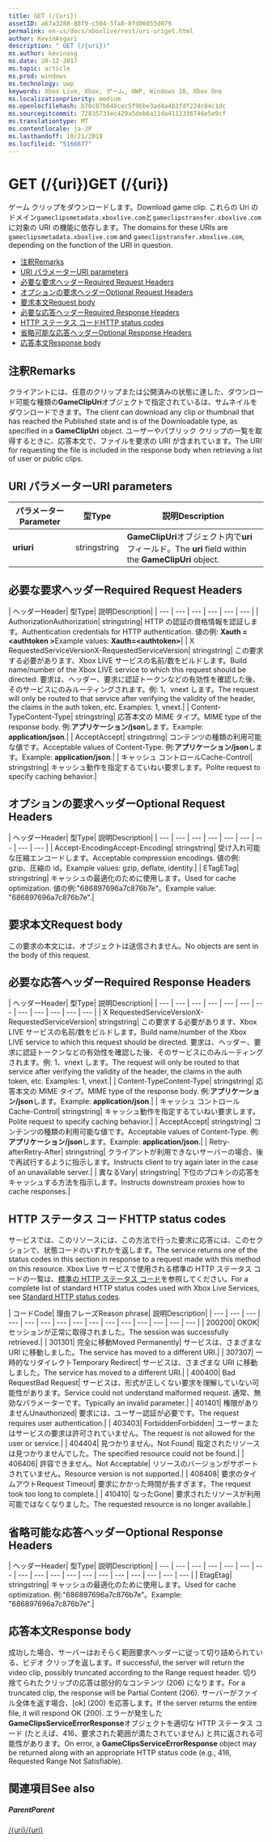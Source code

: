 ```yaml
---
title: GET (/{uri})
assetID: a67a3288-88f9-c504-5fa8-8fd06055d079
permalink: en-us/docs/xboxlive/rest/uri-uriget.html
author: KevinAsgari
description: " GET (/{uri})"
ms.author: kevinasg
ms.date: 20-12-2017
ms.topic: article
ms.prod: windows
ms.technology: uwp
keywords: Xbox Live, Xbox, ゲーム, UWP, Windows 10, Xbox One
ms.localizationpriority: medium
ms.openlocfilehash: b70c87b848cec5f9bbe3ad4a4b3fdf224c84c1dc
ms.sourcegitcommit: 72835733ec429a5deb6a11da4112336746e5e9cf
ms.translationtype: MT
ms.contentlocale: ja-JP
ms.lasthandoff: 10/21/2018
ms.locfileid: "5166677"
---
```

# <a name="get-uri"></a><span data-ttu-id="6f621-104">GET (/{uri})</span><span class="sxs-lookup"><span data-stu-id="6f621-104">GET (/{uri})</span></span>
<span data-ttu-id="6f621-105">ゲーム クリップをダウンロードします。</span><span class="sxs-lookup"><span data-stu-id="6f621-105">Download game clip.</span></span> <span data-ttu-id="6f621-106">これらの Uri のドメイン`gameclipsmetadata.xboxlive.com`と`gameclipstransfer.xboxlive.com`に対象の URI の機能に依存します。</span><span class="sxs-lookup"><span data-stu-id="6f621-106">The domains for these URIs are `gameclipsmetadata.xboxlive.com` and `gameclipstransfer.xboxlive.com`, depending on the function of the URI in question.</span></span>
 
  * [<span data-ttu-id="6f621-107">注釈</span><span class="sxs-lookup"><span data-stu-id="6f621-107">Remarks</span></span>](#ID4EX)
  * [<span data-ttu-id="6f621-108">URI パラメーター</span><span class="sxs-lookup"><span data-stu-id="6f621-108">URI parameters</span></span>](#ID4EDB)
  * [<span data-ttu-id="6f621-109">必要な要求ヘッダー</span><span class="sxs-lookup"><span data-stu-id="6f621-109">Required Request Headers</span></span>](#ID4EEC)
  * [<span data-ttu-id="6f621-110">オプションの要求ヘッダー</span><span class="sxs-lookup"><span data-stu-id="6f621-110">Optional Request Headers</span></span>](#ID4EQE)
  * [<span data-ttu-id="6f621-111">要求本文</span><span class="sxs-lookup"><span data-stu-id="6f621-111">Request body</span></span>](#ID4EZF)
  * [<span data-ttu-id="6f621-112">必要な応答ヘッダー</span><span class="sxs-lookup"><span data-stu-id="6f621-112">Required Response Headers</span></span>](#ID4EEG)
  * [<span data-ttu-id="6f621-113">HTTP ステータス コード</span><span class="sxs-lookup"><span data-stu-id="6f621-113">HTTP status codes</span></span>](#ID4EYAAC)
  * [<span data-ttu-id="6f621-114">省略可能な応答ヘッダー</span><span class="sxs-lookup"><span data-stu-id="6f621-114">Optional Response Headers</span></span>](#ID4EOFAC)
  * [<span data-ttu-id="6f621-115">応答本文</span><span class="sxs-lookup"><span data-stu-id="6f621-115">Response body</span></span>](#ID4EOGAC)
 
<a id="ID4EX"></a>

 
## <a name="remarks"></a><span data-ttu-id="6f621-116">注釈</span><span class="sxs-lookup"><span data-stu-id="6f621-116">Remarks</span></span>
 
<span data-ttu-id="6f621-117">クライアントには、任意のクリップまたは公開済みの状態に達した、ダウンロード可能な種類の**GameClipUri**オブジェクトで指定されているは、サムネイルをダウンロードできます。</span><span class="sxs-lookup"><span data-stu-id="6f621-117">The client can download any clip or thumbnail that has reached the Published state and is of the Downloadable type, as specified in a **GameClipUri** object.</span></span> <span data-ttu-id="6f621-118">ユーザーやパブリック クリップの一覧を取得するときに、応答本文で、ファイルを要求の URI が含まれています。</span><span class="sxs-lookup"><span data-stu-id="6f621-118">The URI for requesting the file is included in the response body when retrieving a list of user or public clips.</span></span>
  
<a id="ID4EDB"></a>

 
## <a name="uri-parameters"></a><span data-ttu-id="6f621-119">URI パラメーター</span><span class="sxs-lookup"><span data-stu-id="6f621-119">URI parameters</span></span>
 
| <span data-ttu-id="6f621-120">パラメーター</span><span class="sxs-lookup"><span data-stu-id="6f621-120">Parameter</span></span>| <span data-ttu-id="6f621-121">型</span><span class="sxs-lookup"><span data-stu-id="6f621-121">Type</span></span>| <span data-ttu-id="6f621-122">説明</span><span class="sxs-lookup"><span data-stu-id="6f621-122">Description</span></span>| 
| --- | --- | --- | 
| <b><span data-ttu-id="6f621-123">uri</span><span class="sxs-lookup"><span data-stu-id="6f621-123">uri</span></span></b>| <span data-ttu-id="6f621-124">string</span><span class="sxs-lookup"><span data-stu-id="6f621-124">string</span></span>| <span data-ttu-id="6f621-125"><b>GameClipUri</b>オブジェクト内で<b>uri</b>フィールド。</span><span class="sxs-lookup"><span data-stu-id="6f621-125">The <b>uri</b> field within the <b>GameClipUri</b> object.</span></span>| 
  
<a id="ID4EEC"></a>

 
## <a name="required-request-headers"></a><span data-ttu-id="6f621-126">必要な要求ヘッダー</span><span class="sxs-lookup"><span data-stu-id="6f621-126">Required Request Headers</span></span>
 
| <span data-ttu-id="6f621-127">ヘッダー</span><span class="sxs-lookup"><span data-stu-id="6f621-127">Header</span></span>| <span data-ttu-id="6f621-128">型</span><span class="sxs-lookup"><span data-stu-id="6f621-128">Type</span></span>| <span data-ttu-id="6f621-129">説明</span><span class="sxs-lookup"><span data-stu-id="6f621-129">Description</span></span>| 
| --- | --- | --- | --- | --- | --- | 
| <span data-ttu-id="6f621-130">Authorization</span><span class="sxs-lookup"><span data-stu-id="6f621-130">Authorization</span></span>| <span data-ttu-id="6f621-131">string</span><span class="sxs-lookup"><span data-stu-id="6f621-131">string</span></span>| <span data-ttu-id="6f621-132">HTTP の認証の資格情報を認証します。</span><span class="sxs-lookup"><span data-stu-id="6f621-132">Authentication credentials for HTTP authentication.</span></span> <span data-ttu-id="6f621-133">値の例: <b>Xauth =&lt;authtoken ></b></span><span class="sxs-lookup"><span data-stu-id="6f621-133">Example values: <b>Xauth=&lt;authtoken></b></span></span>| 
| <span data-ttu-id="6f621-134">X RequestedServiceVersion</span><span class="sxs-lookup"><span data-stu-id="6f621-134">X-RequestedServiceVersion</span></span>| <span data-ttu-id="6f621-135">string</span><span class="sxs-lookup"><span data-stu-id="6f621-135">string</span></span>| <span data-ttu-id="6f621-136">この要求する必要があります、Xbox LIVE サービスの名前/数をビルドします。</span><span class="sxs-lookup"><span data-stu-id="6f621-136">Build name/number of the Xbox LIVE service to which this request should be directed.</span></span> <span data-ttu-id="6f621-137">要求は、ヘッダー、要求に認証トークンなどの有効性を確認した後、そのサービスにのみルーティングされます。例: 1、vnext します。</span><span class="sxs-lookup"><span data-stu-id="6f621-137">The request will only be routed to that service after verifying the validity of the header, the claims in the auth token, etc. Examples: 1, vnext.</span></span>| 
| <span data-ttu-id="6f621-138">Content-Type</span><span class="sxs-lookup"><span data-stu-id="6f621-138">Content-Type</span></span>| <span data-ttu-id="6f621-139">string</span><span class="sxs-lookup"><span data-stu-id="6f621-139">string</span></span>| <span data-ttu-id="6f621-140">応答本文の MIME タイプ。</span><span class="sxs-lookup"><span data-stu-id="6f621-140">MIME type of the response body.</span></span> <span data-ttu-id="6f621-141">例:<b>アプリケーション/json</b>します。</span><span class="sxs-lookup"><span data-stu-id="6f621-141">Example: <b>application/json</b>.</span></span>| 
| <span data-ttu-id="6f621-142">Accept</span><span class="sxs-lookup"><span data-stu-id="6f621-142">Accept</span></span>| <span data-ttu-id="6f621-143">string</span><span class="sxs-lookup"><span data-stu-id="6f621-143">string</span></span>| <span data-ttu-id="6f621-144">コンテンツの種類の利用可能な値です。</span><span class="sxs-lookup"><span data-stu-id="6f621-144">Acceptable values of Content-Type.</span></span> <span data-ttu-id="6f621-145">例:<b>アプリケーション/json</b>します。</span><span class="sxs-lookup"><span data-stu-id="6f621-145">Example: <b>application/json</b>.</span></span>| 
| <span data-ttu-id="6f621-146">キャッシュ コントロール</span><span class="sxs-lookup"><span data-stu-id="6f621-146">Cache-Control</span></span>| <span data-ttu-id="6f621-147">string</span><span class="sxs-lookup"><span data-stu-id="6f621-147">string</span></span>| <span data-ttu-id="6f621-148">キャッシュ動作を指定するていねい要求します。</span><span class="sxs-lookup"><span data-stu-id="6f621-148">Polite request to specify caching behavior.</span></span>| 
  
<a id="ID4EQE"></a>

 
## <a name="optional-request-headers"></a><span data-ttu-id="6f621-149">オプションの要求ヘッダー</span><span class="sxs-lookup"><span data-stu-id="6f621-149">Optional Request Headers</span></span>
 
| <span data-ttu-id="6f621-150">ヘッダー</span><span class="sxs-lookup"><span data-stu-id="6f621-150">Header</span></span>| <span data-ttu-id="6f621-151">型</span><span class="sxs-lookup"><span data-stu-id="6f621-151">Type</span></span>| <span data-ttu-id="6f621-152">説明</span><span class="sxs-lookup"><span data-stu-id="6f621-152">Description</span></span>| 
| --- | --- | --- | --- | --- | --- | --- | --- | --- | 
| <span data-ttu-id="6f621-153">Accept-Encoding</span><span class="sxs-lookup"><span data-stu-id="6f621-153">Accept-Encoding</span></span>| <span data-ttu-id="6f621-154">string</span><span class="sxs-lookup"><span data-stu-id="6f621-154">string</span></span>| <span data-ttu-id="6f621-155">受け入れ可能な圧縮エンコードします。</span><span class="sxs-lookup"><span data-stu-id="6f621-155">Acceptable compression encodings.</span></span> <span data-ttu-id="6f621-156">値の例: gzip、圧縮の id。</span><span class="sxs-lookup"><span data-stu-id="6f621-156">Example values: gzip, deflate, identity.</span></span>| 
| <span data-ttu-id="6f621-157">ETag</span><span class="sxs-lookup"><span data-stu-id="6f621-157">ETag</span></span>| <span data-ttu-id="6f621-158">string</span><span class="sxs-lookup"><span data-stu-id="6f621-158">string</span></span>| <span data-ttu-id="6f621-159">キャッシュの最適化のために使用します。</span><span class="sxs-lookup"><span data-stu-id="6f621-159">Used for cache optimization.</span></span> <span data-ttu-id="6f621-160">値の例:"686897696a7c876b7e"。</span><span class="sxs-lookup"><span data-stu-id="6f621-160">Example value: "686897696a7c876b7e".</span></span>| 
  
<a id="ID4EZF"></a>

 
## <a name="request-body"></a><span data-ttu-id="6f621-161">要求本文</span><span class="sxs-lookup"><span data-stu-id="6f621-161">Request body</span></span>
 
<span data-ttu-id="6f621-162">この要求の本文には、オブジェクトは送信されません。</span><span class="sxs-lookup"><span data-stu-id="6f621-162">No objects are sent in the body of this request.</span></span>
  
<a id="ID4EEG"></a>

 
## <a name="required-response-headers"></a><span data-ttu-id="6f621-163">必要な応答ヘッダー</span><span class="sxs-lookup"><span data-stu-id="6f621-163">Required Response Headers</span></span>
 
| <span data-ttu-id="6f621-164">ヘッダー</span><span class="sxs-lookup"><span data-stu-id="6f621-164">Header</span></span>| <span data-ttu-id="6f621-165">型</span><span class="sxs-lookup"><span data-stu-id="6f621-165">Type</span></span>| <span data-ttu-id="6f621-166">説明</span><span class="sxs-lookup"><span data-stu-id="6f621-166">Description</span></span>| 
| --- | --- | --- | --- | --- | --- | --- | --- | --- | --- | --- | --- | 
| <span data-ttu-id="6f621-167">X RequestedServiceVersion</span><span class="sxs-lookup"><span data-stu-id="6f621-167">X-RequestedServiceVersion</span></span>| <span data-ttu-id="6f621-168">string</span><span class="sxs-lookup"><span data-stu-id="6f621-168">string</span></span>| <span data-ttu-id="6f621-169">この要求する必要があります、Xbox LIVE サービスの名前/数をビルドします。</span><span class="sxs-lookup"><span data-stu-id="6f621-169">Build name/number of the Xbox LIVE service to which this request should be directed.</span></span> <span data-ttu-id="6f621-170">要求は、ヘッダー、要求に認証トークンなどの有効性を確認した後、そのサービスにのみルーティングされます。例: 1、vnext します。</span><span class="sxs-lookup"><span data-stu-id="6f621-170">The request will only be routed to that service after verifying the validity of the header, the claims in the auth token, etc. Examples: 1, vnext.</span></span>| 
| <span data-ttu-id="6f621-171">Content-Type</span><span class="sxs-lookup"><span data-stu-id="6f621-171">Content-Type</span></span>| <span data-ttu-id="6f621-172">string</span><span class="sxs-lookup"><span data-stu-id="6f621-172">string</span></span>| <span data-ttu-id="6f621-173">応答本文の MIME タイプ。</span><span class="sxs-lookup"><span data-stu-id="6f621-173">MIME type of the response body.</span></span> <span data-ttu-id="6f621-174">例:<b>アプリケーション/json</b>します。</span><span class="sxs-lookup"><span data-stu-id="6f621-174">Example: <b>application/json</b>.</span></span>| 
| <span data-ttu-id="6f621-175">キャッシュ コントロール</span><span class="sxs-lookup"><span data-stu-id="6f621-175">Cache-Control</span></span>| <span data-ttu-id="6f621-176">string</span><span class="sxs-lookup"><span data-stu-id="6f621-176">string</span></span>| <span data-ttu-id="6f621-177">キャッシュ動作を指定するていねい要求します。</span><span class="sxs-lookup"><span data-stu-id="6f621-177">Polite request to specify caching behavior.</span></span>| 
| <span data-ttu-id="6f621-178">Accept</span><span class="sxs-lookup"><span data-stu-id="6f621-178">Accept</span></span>| <span data-ttu-id="6f621-179">string</span><span class="sxs-lookup"><span data-stu-id="6f621-179">string</span></span>| <span data-ttu-id="6f621-180">コンテンツの種類の利用可能な値です。</span><span class="sxs-lookup"><span data-stu-id="6f621-180">Acceptable values of Content-Type.</span></span> <span data-ttu-id="6f621-181">例:<b>アプリケーション/json</b>します。</span><span class="sxs-lookup"><span data-stu-id="6f621-181">Example: <b>application/json</b>.</span></span>| 
| <span data-ttu-id="6f621-182">Retry-after</span><span class="sxs-lookup"><span data-stu-id="6f621-182">Retry-After</span></span>| <span data-ttu-id="6f621-183">string</span><span class="sxs-lookup"><span data-stu-id="6f621-183">string</span></span>| <span data-ttu-id="6f621-184">クライアントが利用できないサーバーの場合、後で再試行するように指示します。</span><span class="sxs-lookup"><span data-stu-id="6f621-184">Instructs client to try again later in the case of an unavailable server.</span></span>| 
| <span data-ttu-id="6f621-185">異なる</span><span class="sxs-lookup"><span data-stu-id="6f621-185">Vary</span></span>| <span data-ttu-id="6f621-186">string</span><span class="sxs-lookup"><span data-stu-id="6f621-186">string</span></span>| <span data-ttu-id="6f621-187">下位のプロキシの応答をキャッシュする方法を指示します。</span><span class="sxs-lookup"><span data-stu-id="6f621-187">Instructs downstream proxies how to cache responses.</span></span>| 
  
<a id="ID4EYAAC"></a>

 
## <a name="http-status-codes"></a><span data-ttu-id="6f621-188">HTTP ステータス コード</span><span class="sxs-lookup"><span data-stu-id="6f621-188">HTTP status codes</span></span>
 
<span data-ttu-id="6f621-189">サービスでは、このリソースには、この方法で行った要求に応答には、このセクションで、状態コードのいずれかを返します。</span><span class="sxs-lookup"><span data-stu-id="6f621-189">The service returns one of the status codes in this section in response to a request made with this method on this resource.</span></span> <span data-ttu-id="6f621-190">Xbox Live サービスで使用される標準の HTTP ステータス コードの一覧は、[標準の HTTP ステータス コード](../../additional/httpstatuscodes.md)を参照してください。</span><span class="sxs-lookup"><span data-stu-id="6f621-190">For a complete list of standard HTTP status codes used with Xbox Live Services, see [Standard HTTP status codes](../../additional/httpstatuscodes.md).</span></span>
 
| <span data-ttu-id="6f621-191">コード</span><span class="sxs-lookup"><span data-stu-id="6f621-191">Code</span></span>| <span data-ttu-id="6f621-192">理由フレーズ</span><span class="sxs-lookup"><span data-stu-id="6f621-192">Reason phrase</span></span>| <span data-ttu-id="6f621-193">説明</span><span class="sxs-lookup"><span data-stu-id="6f621-193">Description</span></span>| 
| --- | --- | --- | --- | --- | --- | --- | --- | --- | --- | --- | --- | --- | --- | --- | 
| <span data-ttu-id="6f621-194">200</span><span class="sxs-lookup"><span data-stu-id="6f621-194">200</span></span>| <span data-ttu-id="6f621-195">OK</span><span class="sxs-lookup"><span data-stu-id="6f621-195">OK</span></span>| <span data-ttu-id="6f621-196">セッションが正常に取得されました。</span><span class="sxs-lookup"><span data-stu-id="6f621-196">The session was successfully retrieved.</span></span>| 
| <span data-ttu-id="6f621-197">301</span><span class="sxs-lookup"><span data-stu-id="6f621-197">301</span></span>| <span data-ttu-id="6f621-198">完全に移動</span><span class="sxs-lookup"><span data-stu-id="6f621-198">Moved Permanently</span></span>| <span data-ttu-id="6f621-199">サービスは、さまざまな URI に移動しました。</span><span class="sxs-lookup"><span data-stu-id="6f621-199">The service has moved to a different URI.</span></span>| 
| <span data-ttu-id="6f621-200">307</span><span class="sxs-lookup"><span data-stu-id="6f621-200">307</span></span>| <span data-ttu-id="6f621-201">一時的なリダイレクト</span><span class="sxs-lookup"><span data-stu-id="6f621-201">Temporary Redirect</span></span>| <span data-ttu-id="6f621-202">サービスは、さまざまな URI に移動しました。</span><span class="sxs-lookup"><span data-stu-id="6f621-202">The service has moved to a different URI.</span></span>| 
| <span data-ttu-id="6f621-203">400</span><span class="sxs-lookup"><span data-stu-id="6f621-203">400</span></span>| <span data-ttu-id="6f621-204">Bad Request</span><span class="sxs-lookup"><span data-stu-id="6f621-204">Bad Request</span></span>| <span data-ttu-id="6f621-205">サービスは、形式が正しくない要求を理解していない可能性があります。</span><span class="sxs-lookup"><span data-stu-id="6f621-205">Service could not understand malformed request.</span></span> <span data-ttu-id="6f621-206">通常、無効なパラメーターです。</span><span class="sxs-lookup"><span data-stu-id="6f621-206">Typically an invalid parameter.</span></span>| 
| <span data-ttu-id="6f621-207">401</span><span class="sxs-lookup"><span data-stu-id="6f621-207">401</span></span>| <span data-ttu-id="6f621-208">権限がありません</span><span class="sxs-lookup"><span data-stu-id="6f621-208">Unauthorized</span></span>| <span data-ttu-id="6f621-209">要求には、ユーザー認証が必要です。</span><span class="sxs-lookup"><span data-stu-id="6f621-209">The request requires user authentication.</span></span>| 
| <span data-ttu-id="6f621-210">403</span><span class="sxs-lookup"><span data-stu-id="6f621-210">403</span></span>| <span data-ttu-id="6f621-211">Forbidden</span><span class="sxs-lookup"><span data-stu-id="6f621-211">Forbidden</span></span>| <span data-ttu-id="6f621-212">ユーザーまたはサービスの要求は許可されていません。</span><span class="sxs-lookup"><span data-stu-id="6f621-212">The request is not allowed for the user or service.</span></span>| 
| <span data-ttu-id="6f621-213">404</span><span class="sxs-lookup"><span data-stu-id="6f621-213">404</span></span>| <span data-ttu-id="6f621-214">見つかりません。</span><span class="sxs-lookup"><span data-stu-id="6f621-214">Not Found</span></span>| <span data-ttu-id="6f621-215">指定されたリソースは見つかりませんでした。</span><span class="sxs-lookup"><span data-stu-id="6f621-215">The specified resource could not be found.</span></span>| 
| <span data-ttu-id="6f621-216">406</span><span class="sxs-lookup"><span data-stu-id="6f621-216">406</span></span>| <span data-ttu-id="6f621-217">許容できません。</span><span class="sxs-lookup"><span data-stu-id="6f621-217">Not Acceptable</span></span>| <span data-ttu-id="6f621-218">リソースのバージョンがサポートされていません。</span><span class="sxs-lookup"><span data-stu-id="6f621-218">Resource version is not supported.</span></span>| 
| <span data-ttu-id="6f621-219">408</span><span class="sxs-lookup"><span data-stu-id="6f621-219">408</span></span>| <span data-ttu-id="6f621-220">要求のタイムアウト</span><span class="sxs-lookup"><span data-stu-id="6f621-220">Request Timeout</span></span>| <span data-ttu-id="6f621-221">要求にかかった時間が長すぎます。</span><span class="sxs-lookup"><span data-stu-id="6f621-221">The request took too long to complete.</span></span>| 
| <span data-ttu-id="6f621-222">410</span><span class="sxs-lookup"><span data-stu-id="6f621-222">410</span></span>| <span data-ttu-id="6f621-223">なった</span><span class="sxs-lookup"><span data-stu-id="6f621-223">Gone</span></span>| <span data-ttu-id="6f621-224">要求されたリソースが利用可能ではなくなりました。</span><span class="sxs-lookup"><span data-stu-id="6f621-224">The requested resource is no longer available.</span></span>| 
  
<a id="ID4EOFAC"></a>

 
## <a name="optional-response-headers"></a><span data-ttu-id="6f621-225">省略可能な応答ヘッダー</span><span class="sxs-lookup"><span data-stu-id="6f621-225">Optional Response Headers</span></span>
 
| <span data-ttu-id="6f621-226">ヘッダー</span><span class="sxs-lookup"><span data-stu-id="6f621-226">Header</span></span>| <span data-ttu-id="6f621-227">型</span><span class="sxs-lookup"><span data-stu-id="6f621-227">Type</span></span>| <span data-ttu-id="6f621-228">説明</span><span class="sxs-lookup"><span data-stu-id="6f621-228">Description</span></span>| 
| --- | --- | --- | --- | --- | --- | --- | --- | --- | --- | --- | --- | --- | --- | --- | --- | --- | --- | 
| <span data-ttu-id="6f621-229">Etag</span><span class="sxs-lookup"><span data-stu-id="6f621-229">Etag</span></span>| <span data-ttu-id="6f621-230">string</span><span class="sxs-lookup"><span data-stu-id="6f621-230">string</span></span>| <span data-ttu-id="6f621-231">キャッシュの最適化のために使用します。</span><span class="sxs-lookup"><span data-stu-id="6f621-231">Used for cache optimization.</span></span> <span data-ttu-id="6f621-232">例:"686897696a7c876b7e"。</span><span class="sxs-lookup"><span data-stu-id="6f621-232">Example: "686897696a7c876b7e".</span></span>| 
  
<a id="ID4EOGAC"></a>

 
## <a name="response-body"></a><span data-ttu-id="6f621-233">応答本文</span><span class="sxs-lookup"><span data-stu-id="6f621-233">Response body</span></span>
 
<a id="ID4EUGAC"></a>

  
 
<span data-ttu-id="6f621-234">成功した場合、サーバーはおそらく範囲要求ヘッダーに従って切り詰められている、ビデオ クリップを返します。</span><span class="sxs-lookup"><span data-stu-id="6f621-234">If successful, the server will return the video clip, possibly truncated according to the Range request header.</span></span> <span data-ttu-id="6f621-235">切り捨てられたクリップの応答は部分的なコンテンツ (206) になります。</span><span class="sxs-lookup"><span data-stu-id="6f621-235">For a truncated clip, the response will be Partial Content (206).</span></span> <span data-ttu-id="6f621-236">サーバーがファイル全体を返す場合、[ok] (200) を応答します。</span><span class="sxs-lookup"><span data-stu-id="6f621-236">If the server returns the entire file, it will respond OK (200).</span></span> <span data-ttu-id="6f621-237">エラーが発生した**GameClipsServiceErrorResponse**オブジェクトを適切な HTTP ステータス コード (たとえば、416、要求された範囲が満たされていません) と共に返される可能性があります。</span><span class="sxs-lookup"><span data-stu-id="6f621-237">On error, a **GameClipsServiceErrorResponse** object may be returned along with an appropriate HTTP status code (e.g., 416, Requested Range Not Satisfiable).</span></span>
   
<a id="ID4E4GAC"></a>

 
## <a name="see-also"></a><span data-ttu-id="6f621-238">関連項目</span><span class="sxs-lookup"><span data-stu-id="6f621-238">See also</span></span>
 
<a id="ID4E6GAC"></a>

 
##### <a name="parent"></a><span data-ttu-id="6f621-239">Parent</span><span class="sxs-lookup"><span data-stu-id="6f621-239">Parent</span></span> 

[<span data-ttu-id="6f621-240">/{uri}</span><span class="sxs-lookup"><span data-stu-id="6f621-240">/{uri}</span></span>](uri-uri.md)

   